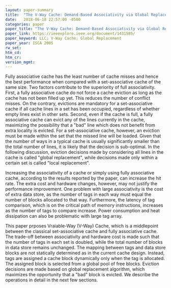 ```yaml
---
layout: paper-summary
title:  "The V-Way Cache: Demand-Based Associativity via Global Replacement"
date:   2018-06-18 22:57:00 -0500
categories: paper
paper_title: "The V-Way Cache: Demand-Based Associativity via Global Replacement"
paper_link: https://ieeexplore.ieee.org/document/1431585/
paper_keyword: LLC; V-Way Cache; Global Replacement
paper_year: ISCA 2005
rw_set: 
htm_cd: 
htm_cr: 
version_mgmt: 
---
```


Fully associative cache has the least number of cache misses and hence the 
best performance when compared with a set-associative cache of the same size. Two factors
contribute to the superiority of full associativity. First, a fully associative cache do not 
force a cache eviction as long as the cache has not been filled up yet. This reduces the 
number of conflict misses. On the contrary, evictions are mandatory for a set-associative cache if all cache lines
in a set has been occupied, regardless of whether empty lines exist in other sets. Second, even if the 
cache is full, a fully associative cache can evict any of the lines currently in the cache, maximizing the 
possibility that a "bad" line which does not benefit from extra locality is evicted. For a set-associative 
cache, however, an eviction must be made within the set that the missed line will be loaded. Given that the 
number of ways in a typical cache is usually significantly smaller than the total number of lines, it is likely 
that the decision is sub-optimal. In the following discussion, eviction decisions made by considering all lines 
in the cache is called "global replacement", while decisions made only within a certain set is called "local replacement".

Increasing the associativity of a cache or simply using fully associative cache, according to the results reported 
by the paper, can increase the hit rate. The extra cost and hardware changes, however, may not justify the performance
improvement. One problem with large associativity is the cost of extra data store, as the number of tags in each
way must equal the number of blocks allocated to that way. Furthermore, the latency of tag comparison, which is on
the critical path of memory instructions, increases as the number of tags to compare increase. Power consumption
and heat dissipation can also be problematic with large tag array.

This paper prposes Vraiable-Way (V-Way) Cache, which is a middlepoint between the classical set-associative cache and fully
associative cache. The trade-off between associativity and hardware cost is made such that the number of tags in 
each set is doubled, while the total number of blocks in data store remains unchanged. The mapping between tags and 
data store blocks are not statically determined as in the current cache design. Instead, tags are assigned a cache 
block dynamically only when the tag is allocated. The assigned block is selected from a global pool of free blocks. 
Eviction decisions are made based on global replacement algorithm, which maximizes the opportunity that a "bad" block 
is evicted. We describe the operations in detail in the next few sections.

